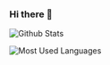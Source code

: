 ### Hi there 👋

<!--
**renzhifan/renzhifan** is a ✨ _special_ ✨ repository because its `README.md` (this file) appears on your GitHub profile.

Here are some ideas to get you started:

- 🔭 I’m currently working on ...
- 🌱 I’m currently learning ...
- 👯 I’m looking to collaborate on ...
- 🤔 I’m looking for help with ...
- 💬 Ask me about ...
- 📫 How to reach me: ...
- 😄 Pronouns: ...
- ⚡ Fun fact: ...
-->

![Github Stats](https://github-readme-stats.vercel.app/api?username=renzhifan&show_icons=true&theme=dark&count_private=true)

![Most Used Languages](https://github-readme-stats.vercel.app/api/top-langs/?username=renzhifan&theme=dark&layout=compact)

